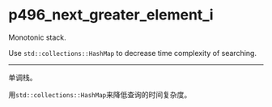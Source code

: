 # p496_next_greater_element_i

Monotonic stack.

Use `std::collections::HashMap` to decrease time complexity of searching.

---

单调栈。

用`std::collections::HashMap`来降低查询的时间复杂度。
